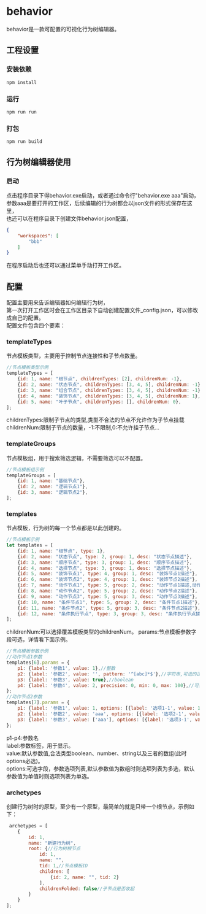 # behavior

behavior是一款可配置的可视化行为树编辑器。

## 工程设置

### 安装依赖

```
npm install
```

### 运行

```
npm run run
```

### 打包

```
npm run build
```

## 行为树编辑器使用

### 启动

点击程序目录下得behavior.exe启动，或者通过命令行"behavior.exe aaa"启动，<br>
参数aaa是要打开的工作区，后续编辑的行为树都会以json文件的形式保存在这里，<br>
也还可以在程序目录下创建文件behavior.json配置，

```json
{
    "workspaces": [
        "bbb"
    ]
}
```

在程序启动后也还可以通过菜单手动打开工作区。

## 配置

配置主要用来告诉编辑器如何编辑行为树，<br>
第一次打开工作区时会在工作区目录下自动创建配置文件_config.json，可以修改成自己的配置。<br>
配置文件包含四个要素：

### templateTypes

节点模板类型，主要用于控制节点连接性和子节点数量。

```js
//节点模板类型示例
templateTypes = [
    {id: 1, name: "根节点", childrenTypes: [2], childrenNum: -1},
    {id: 2, name: "状态节点", childrenTypes: [3, 4, 5], childrenNum: -1},
    {id: 3, name: "组合节点", childrenTypes: [3, 4, 5], childrenNum: -1},
    {id: 4, name: "装饰节点", childrenTypes: [3, 4, 5], childrenNum: 1},
    {id: 5, name: "叶子节点", childrenTypes: [], childrenNum: 0},
];
```

childrenTypes:限制子节点的类型,类型不合法的节点不允许作为子节点挂载<br>
childrenNum:限制子节点的数量，-1:不限制,0:不允许挂子节点...<br>

### templateGroups

节点模板组，用于搜索筛选逻辑，不需要筛选可以不配置。

```js
//节点模板组示例
templateGroups = [
    {id: 1, name: "基础节点"},
    {id: 2, name: "逻辑节点1"},
    {id: 3, name: "逻辑节点2"},
];
```

### templates

节点模板，行为树的每一个节点都是以此创建的。

```js
//节点模板示例
let templates = [
    {id: 1, name: "根节点", type: 1},
    {id: 2, name: "状态节点", type: 2, group: 1, desc: "状态节点描述"},
    {id: 3, name: "顺序节点", type: 3, group: 1, desc: "顺序节点描述"},
    {id: 4, name: "选择节点", type: 3, group: 1, desc: "选择节点描述"},
    {id: 5, name: "装饰节点1", type: 4, group: 1, desc: "装饰节点1描述"},
    {id: 6, name: "装饰节点2", type: 4, group: 1, desc: "装饰节点2描述"},
    {id: 7, name: "动作节点1", type: 5, group: 2, desc: "动作节点1描述,动作节点1描述,\n动作节点1描述,动作节点1描述,\n动作节点1描述"},
    {id: 8, name: "动作节点2", type: 5, group: 2, desc: "动作节点2描述"},
    {id: 9, name: "动作节点3", type: 5, group: 3, desc: "动作节点3描述"},
    {id: 10, name: "条件节点1", type: 5, group: 2, desc: "条件节点1描述"},
    {id: 11, name: "条件节点2", type: 5, group: 3, desc: "条件节点2描述"},
    {id: 12, name: "条件执行节点", type: 3, group: 3, desc: "条件执行节点描述", childrenNum: 3}
];
```

childrenNum:可以选择覆盖模板类型的childrenNum。 params:节点模板参数字段可选，详情看下面示例。

```js
//节点模板参数示例
//动作节点1参数
templates[6].params = {
    p1: {label: '参数1', value: 1},//整数
    p2: {label: '参数2', value: '', pattern: '^[abc]*$'},//字符串,可选的正则格式
    p3: {label: '参数3', value: true},//boolean
    p4: {label: '参数4', value: 2, precision: 0, min: 0, max: 100},//可选的精度和取值范围
};
//动作节点2参数
templates[7].params = {
    p1: {label: '参数1', value: 1, options: [{label: '选项1-1', value: 1}, {label: '选项1-2', value: 2}]},
    p2: {label: '参数2', value: 'aaa', options: [{label: '选项2-1', value: 'aaa'}, {label: '选项2-2', value: 'bbb'}]},
    p3: {label: '参数3', value: ['aaa'], options: [{label: '选项3-1', value: 'aaa'}, {label: '选项3-2', value: 'bbb'}]},
};
```

p1-p4:参数名<br>
label:参数标签，用于显示。<br>
value:默认参数值,合法类型boolean、number、string以及三者的数组(此时options必选)。<br>
options:可选字段，参数选项列表,默认参数值为数组时则选项列表为多选，默认参数值为单值时则选项列表为单选。<br>

### archetypes

创建行为树时的原型，至少有一个原型，最简单的就是只带一个根节点，示例如下：

```js
 archetypes = [
    {
        id: 1,
        name: "新建行为树",
        root: {//行为树根节点
            id: 1,
            name: "",
            tid: 1,//节点模板ID
            children: [
                {id: 2, name: "", tid: 2}
            ],
            childrenFolded: false//子节点是否收起
        }
    }
];
```
